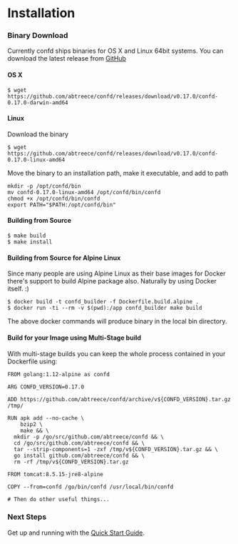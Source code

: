 # Installation

### Binary Download

Currently confd ships binaries for OS X and Linux 64bit systems. You can download the latest release from [GitHub](https://github.com/abtreece/confd/releases)

#### OS X

```
$ wget https://github.com/abtreece/confd/releases/download/v0.17.0/confd-0.17.0-darwin-amd64
```

#### Linux

Download the binary
```
$ wget https://github.com/abtreece/confd/releases/download/v0.17.0/confd-0.17.0-linux-amd64
```
Move the binary to an installation path, make it executable, and add to path
```
mkdir -p /opt/confd/bin
mv confd-0.17.0-linux-amd64 /opt/confd/bin/confd
chmod +x /opt/confd/bin/confd
export PATH="$PATH:/opt/confd/bin"
```

#### Building from Source

```
$ make build
$ make install
```

#### Building from Source for Alpine Linux

Since many people are using Alpine Linux as their base images for Docker there's support to build Alpine package also. Naturally by using Docker itself. :)

```
$ docker build -t confd_builder -f Dockerfile.build.alpine .
$ docker run -ti --rm -v $(pwd):/app confd_builder make build
```
The above docker commands will produce binary in the local bin directory.

#### Build for your Image using Multi-Stage build

With multi-stage builds you can keep the whole process contained in your Dockerfile using:

```
FROM golang:1.12-alpine as confd

ARG CONFD_VERSION=0.17.0

ADD https://github.com/abtreece/confd/archive/v${CONFD_VERSION}.tar.gz /tmp/

RUN apk add --no-cache \
    bzip2 \
    make && \
  mkdir -p /go/src/github.com/abtreece/confd && \
  cd /go/src/github.com/abtreece/confd && \
  tar --strip-components=1 -zxf /tmp/v${CONFD_VERSION}.tar.gz && \
  go install github.com/abtreece/confd && \
  rm -rf /tmp/v${CONFD_VERSION}.tar.gz

FROM tomcat:8.5.15-jre8-alpine

COPY --from=confd /go/bin/confd /usr/local/bin/confd

# Then do other useful things...
```

### Next Steps

Get up and running with the [Quick Start Guide](quick-start-guide.md).
